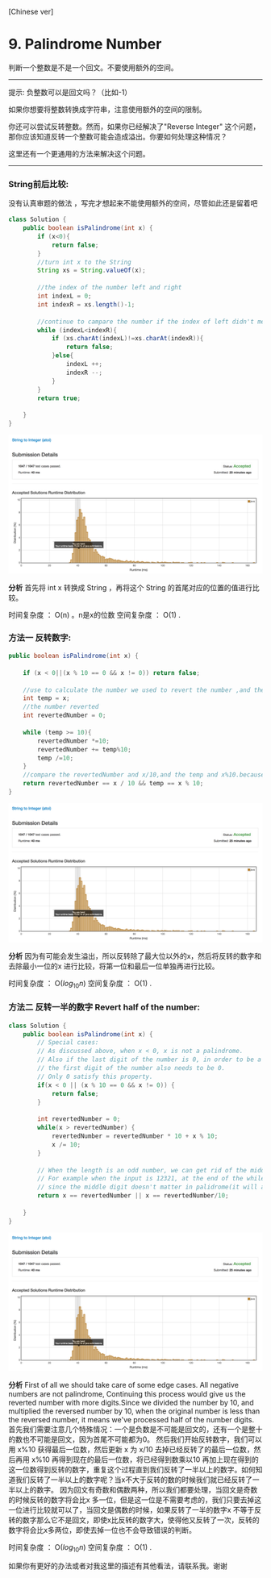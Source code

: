 [Chinese ver]
# 9. Palindrome Number

判断一个整数是不是一个回文。不要使用额外的空间。

---

提示:
负整数可以是回文吗？（比如-1）

如果你想要将整数转换成字符串，注意使用额外的空间的限制。

你还可以尝试反转整数。然而，如果你已经解决了"Reverse Integer" 这个问题，那你应该知道反转一个整数可能会造成溢出。你要如何处理这种情况？

这里还有一个更通用的方法来解决这个问题。

---

### String前后比较:
没有认真审题的做法 ，写完才想起来不能使用额外的空间，尽管如此还是留着吧

``` java
class Solution {
    public boolean isPalindrome(int x) {
        if (x<0){
            return false;
        }
        //turn int x to the String
        String xs = String.valueOf(x);

        //the index of the number left and right
        int indexL = 0;
        int indexR = xs.length()-1;

        //continue to campare the number if the index of left didn't meet the index of right
        while (indexL<indexR){
            if (xs.charAt(indexL)!=xs.charAt(indexR)){
                return false;
            }else{
                indexL ++;
                indexR --;
            }
        }
        return true;

    }
}

```

![效率](https://github.com/LeonChen1024/LeetCodeRecord/blob/master/8.%20String%20to%20Integer%20(atoi)/Images/OneResult.png?raw=true)

**分析**
首先将 int x 转换成 String ，再将这个 String 的首尾对应的位置的值进行比较。

时间复杂度 ： O(n) 。n是x的位数
空间复杂度 ： O(1) .

### 方法一 反转数字:

```java
public boolean isPalindrome(int x) {

    if (x < 0||(x % 10 == 0 && x != 0)) return false;

    //use to calculate the number we used to revert the number ,and the biggest digit
    int temp = x;
    //the number reverted
    int revertedNumber = 0;

    while (temp >= 10){
        revertedNumber *=10;
        revertedNumber += temp%10;
        temp /=10;
    }
    //compare the revertedNumber and x/10,and the temp and x%10.because the case of overflows
    return revertedNumber == x / 10 && temp == x % 10;
}
```

![效率](https://github.com/LeonChen1024/LeetCodeRecord/blob/master/8.%20String%20to%20Integer%20(atoi)/Images/OneResult.png?raw=true)

**分析**
因为有可能会发生溢出，所以反转除了最大位以外的x，然后将反转的数字和去除最小一位的x 进行比较，将第一位和最后一位单独再进行比较。

时间复杂度 ： O($log{_10}n$)
空间复杂度 ： O(1) .

### 方法二 反转一半的数字 Revert half of the number:

``` java
class Solution {
    public boolean isPalindrome(int x) {
        // Special cases:
        // As discussed above, when x < 0, x is not a palindrome.
        // Also if the last digit of the number is 0, in order to be a palindrome,
        // the first digit of the number also needs to be 0.
        // Only 0 satisfy this property.
        if(x < 0 || (x % 10 == 0 && x != 0)) {
            return false;
        }

        int revertedNumber = 0;
        while(x > revertedNumber) {
            revertedNumber = revertedNumber * 10 + x % 10;
            x /= 10;
        }

        // When the length is an odd number, we can get rid of the middle digit by revertedNumber/10
        // For example when the input is 12321, at the end of the while loop we get x = 12, revertedNumber = 123,
        // since the middle digit doesn't matter in palidrome(it will always equal to itself), we can simply get rid of it.
        return x == revertedNumber || x == revertedNumber/10;

    }
}

```

![效率](https://github.com/LeonChen1024/LeetCodeRecord/blob/master/8.%20String%20to%20Integer%20(atoi)/Images/OneResult.png?raw=true)

**分析**
First of all we should take care of some edge cases. All negative numbers are not palindrome, Continuing this process would give us the reverted number with more digits.Since we divided the number by 10, and multiplied the reversed number by 10, when the original number is less than the reversed number, it means we've processed half of the number digits.
首先我们需要注意几个特殊情况：一个是负数是不可能是回文的，还有一个是整十的数也不可能是回文，因为首尾不可能都为0。 然后我们开始反转数字，我们可以用 x%10 获得最后一位数，然后更新 x 为 x/10 去掉已经反转了的最后一位数，然后再用 x%10 再得到现在的最后一位数，将已经得到数乘以10 再加上现在得到的这一位数得到反转的数字，重复这个过程直到我们反转了一半以上的数字。如何知道我们反转了一半以上的数字呢？当x不大于反转的数的时候我们就已经反转了一半以上的数字。
因为回文有奇数和偶数两种，所以我们都要处理，当回文是奇数的时候反转的数字将会比x 多一位，但是这一位是不需要考虑的，我们只要去掉这一位进行比较就可以了，当回文是偶数的时候，如果反转了一半的数字x 不等于反转的数字那么它不是回文，即使x比反转的数字大，使得他又反转了一次，反转的数字将会比x多两位，即使去掉一位也不会导致错误的判断。


时间复杂度 ： O($log{_10}n$) 
空间复杂度 ： O(1) .


如果你有更好的办法或者对我这里的描述有其他看法，请联系我。谢谢
